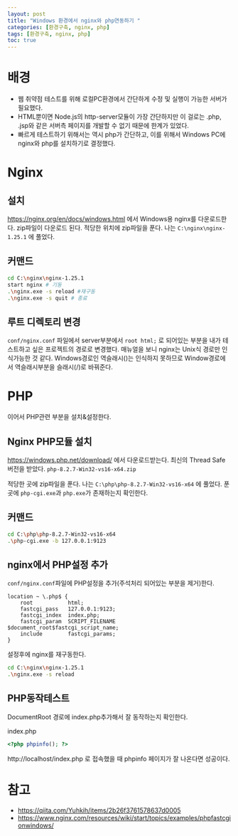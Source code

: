```yaml
---
layout: post
title: "Windows 환경에서 nginx와 php연동하기 "
categories: [환경구축, nginx, php]
tags: [환경구축, nginx, php]
toc: true
---
```


# 배경
- 웹 취약점 테스트를 위해 로컬PC환경에서 간단하게 수정 및 실행이 가능한 서버가 필요했다. 
- HTML뿐이면 Node.js의 http-server모듈이 가장 간단하지만 이 걸로는 .php, .jsp와 같은 서버측 페이지를 개발할 수 없기 때문에 한계가 있었다. 
- 빠르게 테스트하기 위해서는 역시 php가 간단하고, 이를 위해서 Windows PC에 nginx와 php를 설치하기로 결정했다. 

# Nginx 
## 설치
https://nginx.org/en/docs/windows.html 에서 Windows용 nginx를 다운로드한다. zip파일이 다운로드 된다. 적당한 위치에 zip파일을 푼다. 나는 `C:\nginx\nginx-1.25.1` 에 풀었다. 

## 커맨드
```sh
cd C:\nginx\nginx-1.25.1
start nginx # 기동
.\nginx.exe -s reload #재구동
.\nginx.exe -s quit # 종료
```

## 루트 디렉토리 변경
`conf/nginx.conf` 파일에서 server부분에서 `root html;` 로 되어있는 부분을 내가 테스트하고 싶은 프로젝트의 경로로 변경했다. 매뉴얼을 보니 nginx는 Unix식 경로만 인식가능한 것 같다. Windows경로인 역슬래시(\)는 인식하지 못하므로 Window경로에서 역슬래시부분을 슬래시(/)로 바꿔준다. 

# PHP 
이어서 PHP관련 부분을 설치&설정한다. 

## Nginx PHP모듈 설치 
https://windows.php.net/download/ 에서 다운로드받는다. 최신의 Thread Safe 버전을 받았다. `php-8.2.7-Win32-vs16-x64.zip`

적당한 곳에 zip파일을 푼다. 나는 `C:\php\php-8.2.7-Win32-vs16-x64` 에 풀었다. 푼곳에 `php-cgi.exe`과 `php.exe`가 존재하는지 확인한다. 

## 커맨드 
```sh
cd C:\php\php-8.2.7-Win32-vs16-x64
.\php-cgi.exe -b 127.0.0.1:9123
```

## nginx에서 PHP설정 추가
`conf/nginx.conf`파일에 PHP설정을 추가(주석처리 되어있는 부분을 제거)한다. 

```
location ~ \.php$ {
    root           html;
    fastcgi_pass   127.0.0.1:9123;
    fastcgi_index  index.php;
    fastcgi_param  SCRIPT_FILENAME  $document_root$fastcgi_script_name;
    include        fastcgi_params;
}
```

설정후에 nginx를 재구동한다. 

```sh
cd C:\nginx\nginx-1.25.1
.\nginx.exe -s reload 
```

## PHP동작테스트
DocumentRoot 경로에 index.php추가해서 잘 동작하는지 확인한다. 

index.php
```php
<?php phpinfo(); ?>
```

http://localhost/index.php 로 접속했을 때 phpinfo 페이지가 잘 나온다면 성공이다. 

# 참고 
- https://qiita.com/Yuhkih/items/2b26f3761578637d0005
- https://www.nginx.com/resources/wiki/start/topics/examples/phpfastcgionwindows/